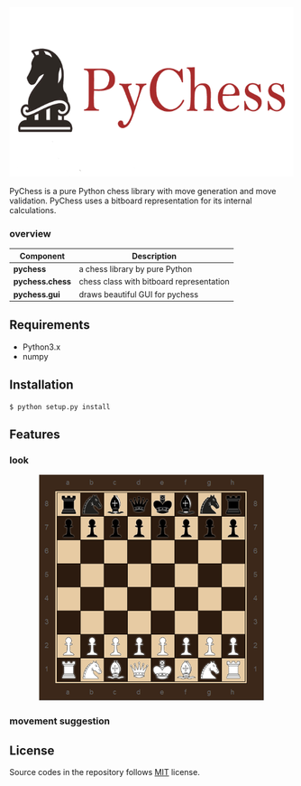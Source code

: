 <p align="center">
  <img src="assets/logo.png" height="300"/>
</p>

PyChess is a pure Python chess library with move generation and move validation.
PyChess uses a bitboard representation for its internal calculations.

### overview

| Component | Description |
| ---- | --- |
| **pychess** | a chess library by pure Python |
| **pychess.chess** | chess class with bitboard representation |
| **pychess.gui** | draws beautiful GUI for pychess |





## Requirements

* Python3.x
* numpy

## Installation
```
$ python setup.py install
```

## Features

### look

<p align="center">
  <img src="assets/chess.PNG" height="400"/>
</p>

### movement suggestion



## License

Source codes in the repository follows [MIT](http://www.opensource.org/licenses/MIT) license.
